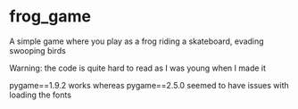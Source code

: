 # frog_game
A simple game where you play as a frog riding a skateboard, evading swooping birds

Warning: the code is quite hard to read as I was young when I made it

pygame==1.9.2 works whereas pygame==2.5.0 seemed to have issues with loading the fonts
